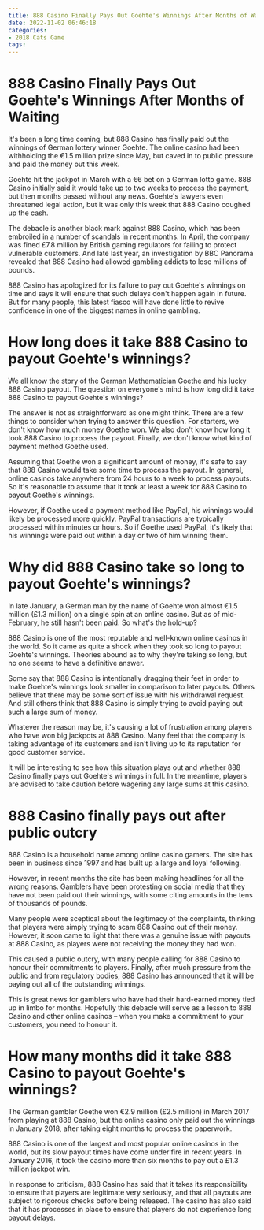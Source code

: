 ```yaml
---
title: 888 Casino Finally Pays Out Goehte's Winnings After Months of Waiting
date: 2022-11-02 06:46:18
categories:
- 2018 Cats Game
tags:
---
```



#  888 Casino Finally Pays Out Goehte's Winnings After Months of Waiting

It's been a long time coming, but 888 Casino has finally paid out the winnings of German lottery winner Goehte. The online casino had been withholding the €1.5 million prize since May, but caved in to public pressure and paid the money out this week.

Goehte hit the jackpot in March with a €6 bet on a German lotto game. 888 Casino initially said it would take up to two weeks to process the payment, but then months passed without any news. Goehte's lawyers even threatened legal action, but it was only this week that 888 Casino coughed up the cash.

The debacle is another black mark against 888 Casino, which has been embroiled in a number of scandals in recent months. In April, the company was fined £7.8 million by British gaming regulators for failing to protect vulnerable customers. And late last year, an investigation by BBC Panorama revealed that 888 Casino had allowed gambling addicts to lose millions of pounds.

888 Casino has apologized for its failure to pay out Goehte's winnings on time and says it will ensure that such delays don't happen again in future. But for many people, this latest fiasco will have done little to revive confidence in one of the biggest names in online gambling.

#  How long does it take 888 Casino to payout Goehte's winnings?

We all know the story of the German Mathematician Goethe and his lucky 888 Casino payout. The question on everyone's mind is how long did it take 888 Casino to payout Goehte's winnings?

The answer is not as straightforward as one might think. There are a few things to consider when trying to answer this question. For starters, we don't know how much money Goethe won. We also don't know how long it took 888 Casino to process the payout. Finally, we don't know what kind of payment method Goethe used.

Assuming that Goethe won a significant amount of money, it's safe to say that 888 Casino would take some time to process the payout. In general, online casinos take anywhere from 24 hours to a week to process payouts. So it's reasonable to assume that it took at least a week for 888 Casino to payout Goethe's winnings.

However, if Goethe used a payment method like PayPal, his winnings would likely be processed more quickly. PayPal transactions are typically processed within minutes or hours. So if Goethe used PayPal, it's likely that his winnings were paid out within a day or two of him winning them.

#  Why did 888 Casino take so long to payout Goehte's winnings?

In late January, a German man by the name of Goehte won almost €1.5 million (£1.3 million) on a single spin at an online casino. But as of mid-February, he still hasn't been paid. So what's the hold-up?

888 Casino is one of the most reputable and well-known online casinos in the world. So it came as quite a shock when they took so long to payout Goehte's winnings. Theories abound as to why they're taking so long, but no one seems to have a definitive answer.

Some say that 888 Casino is intentionally dragging their feet in order to make Goehte's winnings look smaller in comparison to later payouts. Others believe that there may be some sort of issue with his withdrawal request. And still others think that 888 Casino is simply trying to avoid paying out such a large sum of money.

Whatever the reason may be, it's causing a lot of frustration among players who have won big jackpots at 888 Casino. Many feel that the company is taking advantage of its customers and isn't living up to its reputation for good customer service.

It will be interesting to see how this situation plays out and whether 888 Casino finally pays out Goehte's winnings in full. In the meantime, players are advised to take caution before wagering any large sums at this casino.

#  888 Casino finally pays out after public outcry

888 Casino is a household name among online casino gamers. The site has been in business since 1997 and has built up a large and loyal following.

However, in recent months the site has been making headlines for all the wrong reasons. Gamblers have been protesting on social media that they have not been paid out their winnings, with some citing amounts in the tens of thousands of pounds.

Many people were sceptical about the legitimacy of the complaints, thinking that players were simply trying to scam 888 Casino out of their money. However, it soon came to light that there was a genuine issue with payouts at 888 Casino, as players were not receiving the money they had won.

This caused a public outcry, with many people calling for 888 Casino to honour their commitments to players. Finally, after much pressure from the public and from regulatory bodies, 888 Casino has announced that it will be paying out all of the outstanding winnings.

This is great news for gamblers who have had their hard-earned money tied up in limbo for months. Hopefully this debacle will serve as a lesson to 888 Casino and other online casinos – when you make a commitment to your customers, you need to honour it.

#  How many months did it take 888 Casino to payout Goehte's winnings?

The German gambler Goethe won €2.9 million (£2.5 million) in March 2017 from playing at 888 Casino, but the online casino only paid out the winnings in January 2018, after taking eight months to process the paperwork.

888 Casino is one of the largest and most popular online casinos in the world, but its slow payout times have come under fire in recent years. In January 2016, it took the casino more than six months to pay out a £1.3 million jackpot win.

In response to criticism, 888 Casino has said that it takes its responsibility to ensure that players are legitimate very seriously, and that all payouts are subject to rigorous checks before being released. The casino has also said that it has processes in place to ensure that players do not experience long payout delays.